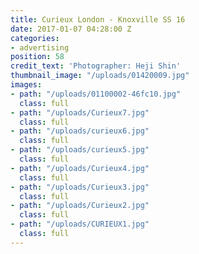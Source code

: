 ```yaml
---
title: Curieux London - Knoxville SS 16
date: 2017-01-07 04:28:00 Z
categories:
- advertising
position: 58
credit_text: 'Photographer: Heji Shin'
thumbnail_image: "/uploads/01420009.jpg"
images:
- path: "/uploads/01100002-46fc10.jpg"
  class: full
- path: "/uploads/Curieux7.jpg"
  class: full
- path: "/uploads/curieux6.jpg"
  class: full
- path: "/uploads/curieux5.jpg"
  class: full
- path: "/uploads/Curieux4.jpg"
  class: full
- path: "/uploads/Curieux3.jpg"
  class: full
- path: "/uploads/Curieux2.jpg"
  class: full
- path: "/uploads/CURIEUX1.jpg"
  class: full
---
```


